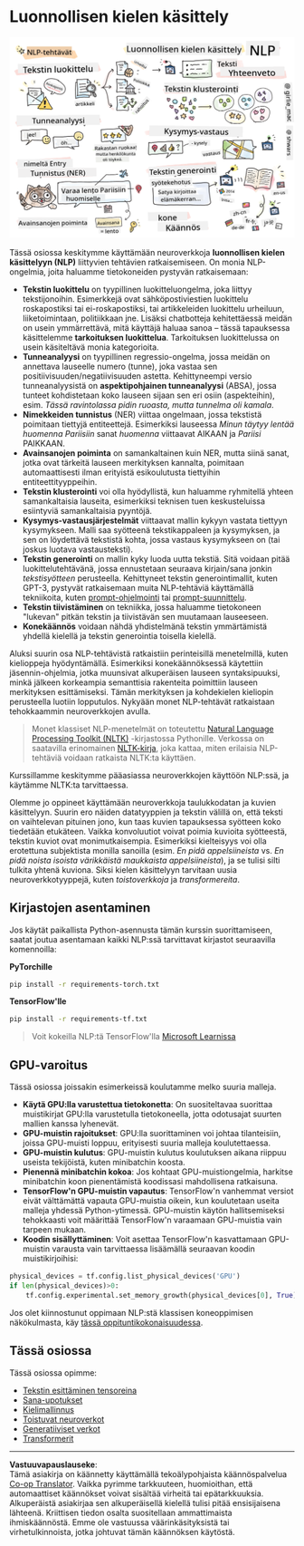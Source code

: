 <!--
CO_OP_TRANSLATOR_METADATA:
{
  "original_hash": "8ef02a9318257ea140ed3ed74442096d",
  "translation_date": "2025-08-28T19:56:47+00:00",
  "source_file": "lessons/5-NLP/README.md",
  "language_code": "fi"
}
-->
# Luonnollisen kielen käsittely

![Yhteenveto NLP-tehtävistä doodlena](../../../../translated_images/ai-nlp.b22dcb8ca4707ceaee8576db1c5f4089c8cac2f454e9e03ea554f07fda4556b8.fi.png)

Tässä osiossa keskitymme käyttämään neuroverkkoja **luonnollisen kielen käsittelyyn (NLP)** liittyvien tehtävien ratkaisemiseen. On monia NLP-ongelmia, joita haluamme tietokoneiden pystyvän ratkaisemaan:

* **Tekstin luokittelu** on tyypillinen luokitteluongelma, joka liittyy tekstijonoihin. Esimerkkejä ovat sähköpostiviestien luokittelu roskapostiksi tai ei-roskapostiksi, tai artikkeleiden luokittelu urheiluun, liiketoimintaan, politiikkaan jne. Lisäksi chatbotteja kehitettäessä meidän on usein ymmärrettävä, mitä käyttäjä haluaa sanoa – tässä tapauksessa käsittelemme **tarkoituksen luokittelua**. Tarkoituksen luokittelussa on usein käsiteltävä monia kategorioita.
* **Tunneanalyysi** on tyypillinen regressio-ongelma, jossa meidän on annettava lauseelle numero (tunne), joka vastaa sen positiivisuuden/negatiivisuuden astetta. Kehittyneempi versio tunneanalyysistä on **aspektipohjainen tunneanalyysi** (ABSA), jossa tunteet kohdistetaan koko lauseen sijaan sen eri osiin (aspekteihin), esim. *Tässä ravintolassa pidin ruoasta, mutta tunnelma oli kamala*.
* **Nimekkeiden tunnistus** (NER) viittaa ongelmaan, jossa tekstistä poimitaan tiettyjä entiteettejä. Esimerkiksi lauseessa *Minun täytyy lentää huomenna Pariisiin* sanat *huomenna* viittaavat AIKAAN ja *Pariisi* PAIKKAAN.  
* **Avainsanojen poiminta** on samankaltainen kuin NER, mutta siinä sanat, jotka ovat tärkeitä lauseen merkityksen kannalta, poimitaan automaattisesti ilman erityistä esikoulutusta tiettyihin entiteettityyppeihin.
* **Tekstin klusterointi** voi olla hyödyllistä, kun haluamme ryhmitellä yhteen samankaltaisia lauseita, esimerkiksi teknisen tuen keskusteluissa esiintyviä samankaltaisia pyyntöjä.
* **Kysymys-vastausjärjestelmät** viittaavat mallin kykyyn vastata tiettyyn kysymykseen. Malli saa syötteenä tekstikappaleen ja kysymyksen, ja sen on löydettävä tekstistä kohta, jossa vastaus kysymykseen on (tai joskus luotava vastausteksti).
* **Tekstin generointi** on mallin kyky luoda uutta tekstiä. Sitä voidaan pitää luokittelutehtävänä, jossa ennustetaan seuraava kirjain/sana jonkin *tekstisyötteen* perusteella. Kehittyneet tekstin generointimallit, kuten GPT-3, pystyvät ratkaisemaan muita NLP-tehtäviä käyttämällä tekniikoita, kuten [prompt-ohjelmointi](https://towardsdatascience.com/software-3-0-how-prompting-will-change-the-rules-of-the-game-a982fbfe1e0) tai [prompt-suunnittelu](https://medium.com/swlh/openai-gpt-3-and-prompt-engineering-dcdc2c5fcd29).
* **Tekstin tiivistäminen** on tekniikka, jossa haluamme tietokoneen "lukevan" pitkän tekstin ja tiivistävän sen muutamaan lauseeseen.
* **Konekäännös** voidaan nähdä yhdistelmänä tekstin ymmärtämistä yhdellä kielellä ja tekstin generointia toisella kielellä.

Aluksi suurin osa NLP-tehtävistä ratkaistiin perinteisillä menetelmillä, kuten kielioppeja hyödyntämällä. Esimerkiksi konekäännöksessä käytettiin jäsennin-ohjelmia, jotka muunsivat alkuperäisen lauseen syntaksipuuksi, minkä jälkeen korkeampia semanttisia rakenteita poimittiin lauseen merkityksen esittämiseksi. Tämän merkityksen ja kohdekielen kieliopin perusteella luotiin lopputulos. Nykyään monet NLP-tehtävät ratkaistaan tehokkaammin neuroverkkojen avulla.

> Monet klassiset NLP-menetelmät on toteutettu [Natural Language Processing Toolkit (NLTK)](https://www.nltk.org) -kirjastossa Pythonille. Verkossa on saatavilla erinomainen [NLTK-kirja](https://www.nltk.org/book/), joka kattaa, miten erilaisia NLP-tehtäviä voidaan ratkaista NLTK:ta käyttäen.

Kurssillamme keskitymme pääasiassa neuroverkkojen käyttöön NLP:ssä, ja käytämme NLTK:ta tarvittaessa.

Olemme jo oppineet käyttämään neuroverkkoja taulukkodatan ja kuvien käsittelyyn. Suurin ero näiden datatyyppien ja tekstin välillä on, että teksti on vaihtelevan pituinen jono, kun taas kuvien tapauksessa syötteen koko tiedetään etukäteen. Vaikka konvoluutiot voivat poimia kuvioita syötteestä, tekstin kuviot ovat monimutkaisempia. Esimerkiksi kielteisyys voi olla erotettuna subjektista monilla sanoilla (esim. *En pidä appelsiineista* vs. *En pidä noista isoista värikkäistä maukkaista appelsiineista*), ja se tulisi silti tulkita yhtenä kuviona. Siksi kielen käsittelyyn tarvitaan uusia neuroverkkotyyppejä, kuten *toistoverkkoja* ja *transformereita*.

## Kirjastojen asentaminen

Jos käytät paikallista Python-asennusta tämän kurssin suorittamiseen, saatat joutua asentamaan kaikki NLP:ssä tarvittavat kirjastot seuraavilla komennoilla:

**PyTorchille**
```bash
pip install -r requirements-torch.txt
```
**TensorFlow'lle**
```bash
pip install -r requirements-tf.txt
```

> Voit kokeilla NLP:tä TensorFlow'lla [Microsoft Learnissa](https://docs.microsoft.com/learn/modules/intro-natural-language-processing-tensorflow/?WT.mc_id=academic-77998-cacaste)

## GPU-varoitus

Tässä osiossa joissakin esimerkeissä koulutamme melko suuria malleja.
* **Käytä GPU:lla varustettua tietokonetta**: On suositeltavaa suorittaa muistikirjat GPU:lla varustetulla tietokoneella, jotta odotusajat suurten mallien kanssa lyhenevät.
* **GPU-muistin rajoitukset**: GPU:lla suorittaminen voi johtaa tilanteisiin, joissa GPU-muisti loppuu, erityisesti suuria malleja koulutettaessa.
* **GPU-muistin kulutus**: GPU-muistin kulutus koulutuksen aikana riippuu useista tekijöistä, kuten minibatchin koosta.
* **Pienennä minibatchin kokoa**: Jos kohtaat GPU-muistiongelmia, harkitse minibatchin koon pienentämistä koodissasi mahdollisena ratkaisuna.
* **TensorFlow'n GPU-muistin vapautus**: TensorFlow'n vanhemmat versiot eivät välttämättä vapauta GPU-muistia oikein, kun koulutetaan useita malleja yhdessä Python-ytimessä. GPU-muistin käytön hallitsemiseksi tehokkaasti voit määrittää TensorFlow'n varaamaan GPU-muistia vain tarpeen mukaan.
* **Koodin sisällyttäminen**: Voit asettaa TensorFlow'n kasvattamaan GPU-muistin varausta vain tarvittaessa lisäämällä seuraavan koodin muistikirjoihisi:

```python
physical_devices = tf.config.list_physical_devices('GPU') 
if len(physical_devices)>0:
    tf.config.experimental.set_memory_growth(physical_devices[0], True) 
```

Jos olet kiinnostunut oppimaan NLP:stä klassisen koneoppimisen näkökulmasta, käy [tässä oppituntikokonaisuudessa](https://github.com/microsoft/ML-For-Beginners/tree/main/6-NLP).

## Tässä osiossa
Tässä osiossa opimme:

* [Tekstin esittäminen tensoreina](13-TextRep/README.md)
* [Sana-upotukset](14-Emdeddings/README.md)
* [Kielimallinnus](15-LanguageModeling/README.md)
* [Toistuvat neuroverkot](16-RNN/README.md)
* [Generatiiviset verkot](17-GenerativeNetworks/README.md)
* [Transformerit](18-Transformers/README.md)

---

**Vastuuvapauslauseke**:  
Tämä asiakirja on käännetty käyttämällä tekoälypohjaista käännöspalvelua [Co-op Translator](https://github.com/Azure/co-op-translator). Vaikka pyrimme tarkkuuteen, huomioithan, että automaattiset käännökset voivat sisältää virheitä tai epätarkkuuksia. Alkuperäistä asiakirjaa sen alkuperäisellä kielellä tulisi pitää ensisijaisena lähteenä. Kriittisen tiedon osalta suositellaan ammattimaista ihmiskäännöstä. Emme ole vastuussa väärinkäsityksistä tai virhetulkinnoista, jotka johtuvat tämän käännöksen käytöstä.